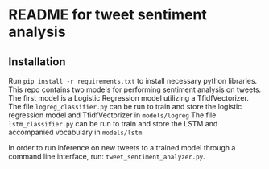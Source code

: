 # README for tweet sentiment analysis

## Installation
Run `pip install -r requirements.txt` to install necessary python libraries.
This repo contains two models for performing sentiment analysis on tweets. The first model is a Logistic Regression model utilizing a TfidfVectorizer.
The file `logreg_classifier.py` can be run to train and store the logistic regression model and TfidfVectorizer in `models/logreg`
The file `lstm_classifier.py` can be run to train and store the LSTM and accompanied vocabulary in `models/lstm`

In order to run inference on new tweets to a trained model through a command line interface, run: `tweet_sentiment_analyzer.py`.
